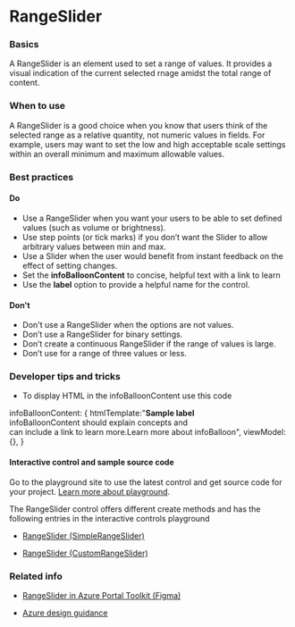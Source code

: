 ﻿# RangeSlider

 
<a name="basics"></a>
### Basics
A RangeSlider is an element used to set a range of values. It provides a visual indication of the current selected rnage amidst the total range of content. 


<!-- TODO get an IMAGE to embed here -->

<!-- TODO get an SAMPLE CODE to embed here -->

 
<a name="when-to-use"></a>
### When to use
A RangeSlider is a good choice when you know that users think of the selected range as a relative quantity, not numeric values in fields. For example, users may want to set the low and high acceptable scale settings within an overall minimum and maximum allowable values.


 
<a name="best-practices"></a>
### Best practices

<a name="best-practices-do"></a>
#### Do

* Use a RangeSlider when you want your users to be able to set defined values (such as volume or brightness).
* Use step points (or tick marks) if you don’t want the Slider to allow arbitrary values between min and max.
* Use a Slider when the user would benefit from instant feedback on the effect of setting changes.
* Set the **infoBalloonContent** to concise, helpful text with a link to learn
* Use the **label** option to provide a helpful name for the control.

<a name="best-practices-don-t"></a>
#### Don&#39;t

* Don't use a RangeSlider when the options are not values.
* Don’t use a RangeSlider for binary settings.
* Don’t create a continuous RangeSlider if the range of values is large.
* Don’t use for a range of three values or less.


 
<a name="developer-tips-and-tricks"></a>
### Developer tips and tricks

* To display HTML in the infoBalloonContent use this code

infoBalloonContent: {
    htmlTemplate:"<b>Sample label</b><br>infoBalloonContent should explain concepts and <br>can include a link to learn more.<a>Learn 
    more about infoBalloon</a>",
    viewModel: {},
}



<a name="developer-tips-and-tricks-interactive-control-and-sample-source-code"></a>
#### Interactive control and sample source code
Go to the playground site to use the latest control and get source code for your project.  [Learn more about playground](./top-extensions-controls-playground.md).

The RangeSlider control offers different create methods and has the following entries in the interactive controls playground

*  <a href="https://ms.portal.azure.com/?Microsoft_Azure_Playground=true#blade/Microsoft_Azure_Playground/ControlsIndexBlade/RangeSlider_createSimpleRangeSlider_Playground" target="_blank">RangeSlider (SimpleRangeSlider)</a>

*  <a href="https://ms.portal.azure.com/?Microsoft_Azure_Playground=true#blade/Microsoft_Azure_Playground/ControlsIndexBlade/RangeSlider_createCustomRangeSlider_Playground" target="_blank">RangeSlider (CustomRangeSlider)</a>

 


 
<a name="related-info"></a>
### Related info

* <a href="https://www.figma.com/file/Bwn8rmUOYtnPRwA3JoQTBn/Azure-Portal-Toolkit?node-id=3492%3A393895" target="_blank">RangeSlider in Azure Portal Toolkit (Figma)</a> 

* [Azure design guidance](http://aka.ms/portalfx/design)


